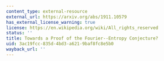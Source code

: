 ```yaml
---
content_type: external-resource
external_url: https://arxiv.org/abs/1911.10579
has_external_license_warning: true
license: https://en.wikipedia.org/wiki/All_rights_reserved
status: ''
title: Towards a Proof of the Fourier--Entropy Conjecture?
uid: 3ac19fcc-835d-4bd3-a621-9baf8fc8e5b0
wayback_url: ''
---
```

